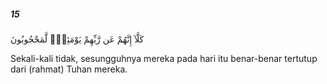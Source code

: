 ##### 15

<span class="ayah">كَلَّآ إِنَّهُمْ عَن رَّبِّهِمْ يَوْمَئِذٍۢ لَّمَحْجُوبُونَ</span>

<span class="ayah_translation">Sekali-kali tidak, sesungguhnya mereka pada hari itu benar-benar tertutup dari (rahmat) Tuhan mereka.</span>
